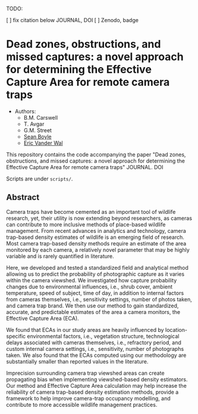 TODO:

[ ] fix citation below JOURNAL, DOI
[ ] Zenodo, badge

# Dead zones, obstructions, and missed captures: a novel approach for determining the Effective Capture Area for remote camera traps

- Authors:
     - B.M. Carswell
     - T. Avgar
     - G.M. Street
     - [Sean Boyle](https://sites.google.com/prod/view/seanboylephd)
     - [Eric Vander Wal](https://weel.gitlab.io/)


This repository contains the code accompanying the paper "Dead zones,
obstructions, and missed captures: a novel approach for determining the
Effective Capture Area for remote camera traps" JOURNAL. DOI

Scripts are under `scripts/`.

## Abstract

Camera traps have become cemented as an important tool of wildlife research,
yet, their utility is now extending beyond researchers, as cameras can
contribute to more inclusive methods of place-based wildlife management. From
recent advances in analytics and technology, camera trap-based density estimates
of wildlife is an emerging field of research. Most camera trap-based density
methods require an estimate of the area monitored by each camera, a relatively
novel parameter that may be highly variable and is rarely quantified in
literature.

Here, we developed and tested a standardized field and analytical method
allowing us to predict the probability of photographic capture as it varies
within the camera viewshed. We investigated how capture probability changes due
to environmental influences, i.e., shrub cover, ambient temperature, speed of
subject, time of day, in addition to internal factors from cameras themselves,
i.e., sensitivity settings, number of photos taken, and camera trap brand. We
then use our method to gain standardized, accurate, and predictable estimates of
the area a camera monitors, the Effective Capture Area (ECA).

We found that ECAs in our study areas are heavily influenced by
location-specific environmental factors, i.e., vegetation structure,
technological delays associated with cameras themselves, i.e., refractory
period, and custom internal camera settings, i.e., sensitivity, number of
photographs taken. We also found that the ECAs computed using our methodology
are substantially smaller than reported values in the literature.

Imprecision surrounding camera trap viewshed areas can create propagating bias
when implementing viewshed-based density estimators. Our method and Effective
Capture Area calculation may help increase the reliability of camera trap-based
density estimation methods, provide a framework to help improve camera-trap
occupancy modelling, and contribute to more accessible wildlife management
practices.


